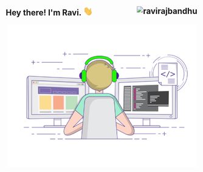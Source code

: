 <h2> Hey there! I'm Ravi. <img src="Hi.gif" width="25"> <img src="https://komarev.com/ghpvc/?username=ravirajbandhu&color=blue&style=flat" alt="ravirajbandhu" align="right" style = "float : right"/></h2>
<img align="right" alt="GIF" src="gif3.gif" width="500"/>
